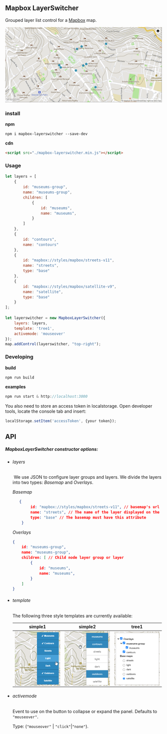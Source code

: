 ## **Mapbox** LayerSwitcher

Grouped layer list control for a [Mapbox](https://github.com/mapbox/mapbox-gl-js) map.

![index](./readme/index.gif)

### install

**npm**

```
npm i mapbox-layerswitcher --save-dev
```

**cdn**

```html
<script src="./mapbox-layerswitcher.min.js"></script>
```

### Usage

```js
let layers = [
    {
        id: "museums-group",
        name: "museums-group",
        children: [
            {
                id: "museums",
                name: "museums",
            }
        ]
    },
    {
        id: "contours",
        name: "contours"
    },
    {
        id: "mapbox://styles/mapbox/streets-v11",
        name: "streets",
        type: "base"
    },
    {
        id: "mapbox://styles/mapbox/satellite-v9",
        name: "satellite",
        type: "base"
    }
];

let layerswitcher = new MapboxLayerSwitcher({
    layers: layers,
    template: 'tree1',
    activemode: 'mouseover'
});
map.addControl(layerswitcher, "top-right");
```

### Developing

**build**

```js
npm run build
```

**examples**

```js
npm run start & http://localhost:3000
```

You also need to store an access token in localstorage. Open developer tools, locate the console tab and insert:

```js
localStorage.setItem('accessToken', {your token});
```

## API

##### MapboxLayerSwitcher constructor options:

- ###### layers

  ​	We use JSON to configure layer groups and layers. We divide the layers into two types: *Basemap* and *Overlays*.

  *Basemap*

  ```json
     {
          id: "mapbox://styles/mapbox/streets-v11", // basemap's url
          name: "streets", // The name of the layer displayed on the panel
          type: "base" // The basemap must have this attribute
      }
  ```

  *Overlays*

  ```json
  {
      id: "museums-group",
      name: "museums-group",
      children: [ // Child node layer group or layer
          {
              id: "museums", 
              name: "museums",
          }
      ]
  }
  ```

- ###### template

  The following three style templates are currently available:

  |                           simple1                            |                           simple2                            |                            tree1                             |
  | :----------------------------------------------------------: | :----------------------------------------------------------: | :----------------------------------------------------------: |
  | <img src="./readme/simple1.png" alt="simple1" style="zoom:60%;" align="center"/> | <img src="./readme/simple2.png" alt="simple2" style="zoom:60%;" align="center" /> | <img src="./readme/tree1.png" alt="tree1" style="zoom:60%;" align="center"/> |

- ###### activemode

  Event to use on the button to collapse or expand the panel. Defaults to `"mouseover"`.

  Type: (`"mouseover"` | `"click"`|`"none"`).

